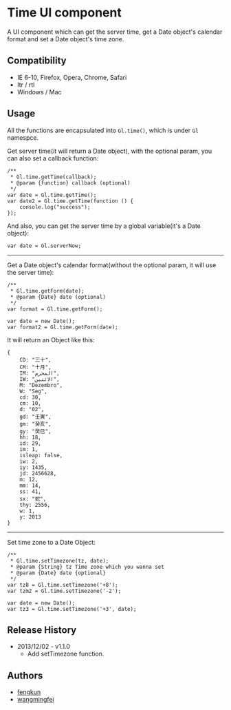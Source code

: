 # Time UI component

A UI component which can get the server time, get a Date object's calendar format and set a Date object's time zone.

## Compatibility

- IE 6-10, Firefox, Opera, Chrome, Safari
- ltr / rtl
- Windows / Mac

## Usage

All the functions are encapsulated into `Gl.time()`, which is under `Gl` namespce.

Get server time(it will return a Date object), with the optional param, you can also set a callback function:

```
/**
 * Gl.time.getTime(callback);
 * @param {function} callback (optional)
 */
var date = Gl.time.getTime();
var date2 = Gl.time.getTime(function () {
    console.log("success");
});
```

And also, you can get the server time by a global variable(it's a Date object):

```
var date = Gl.serverNow;
```

----------------------

Get a Date object's calendar format(without the optional param, it will use the server time):

```
/**
 * Gl.time.getForm(date);
 * @param {Date} date (optional)
 */
var format = Gl.time.getForm();

var date = new Date();
var format2 = Gl.time.getForm(date);
```

It will return an Object like this:

```
{
    CD: "三十",
    CM: "十月",
    IM: "المحرم",
    IW: "الاثنين",
    M: "Dezembro",
    W: "Seg",
    cd: 30,
    cm: 10,
    d: "02",
    gd: "壬寅",
    gm: "癸亥",
    gy: "癸巳",
    hh: 18,
    id: 29,
    im: 1,
    isleap: false,
    iw: 2,
    iy: 1435,
    jd: 2456628,
    m: 12,
    mm: 14,
    ss: 41,
    sx: "蛇",
    thy: 2556,
    w: 1,
    y: 2013
}
```

----------------------

Set time zone to a Date Object:

```
/**
 * Gl.time.setTimezone(tz, date);
 * @param {String} tz Time zone which you wanna set
 * @param {Date} date {optional}
 */
var tz8 = Gl.time.setTimezone('+8');
var tzm2 = Gl.time.setTimezone('-2');

var date = new Date();
var tz3 = Gl.time.setTimezone('+3', date);
```

## Release History

* 2013/12/02 - v1.1.0
    - Add setTimezone function.

## Authors

* [fengkun](http://gitlab.pro/u/fengkun)
* [wangmingfei](http://gitlab.pro/u/wangmingfei)

